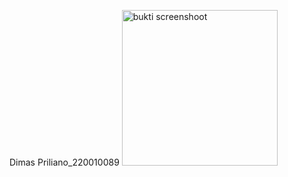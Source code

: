Dimas Priliano_220010089
<img width="249" alt="bukti screenshoot" src="https://github.com/user-attachments/assets/cf998cf5-5dc9-45c6-9c66-f886772f4480">
